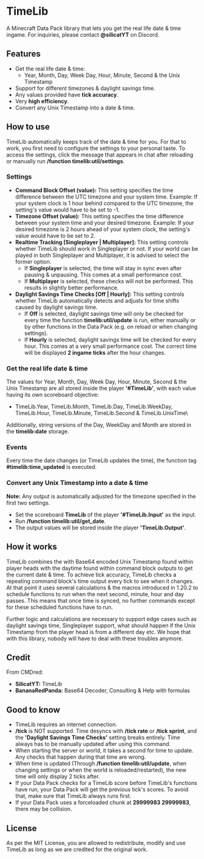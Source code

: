 # TimeLib
A Minecraft Data Pack library that lets you get the real life date & time ingame. For inquiries, please contact **@silicatYT** on Discord.

## Features
- Get the real life date & time:
  - Year, Month, Day, Week Day, Hour, Minute, Second & the Unix Timestamp
- Support for different timezones & daylight savings time.
- Any values provided have **tick accuracy**.
- Very **high efficiency**.
- Convert any Unix Timestamp into a date & time.

## How to use
TimeLib automatically keeps track of the date & time for you. For that to work, you first need to configure the settings to your personal taste. To access the settings, click the message that appears in chat after reloading or manually run **/function timelib:util/settings**.
### Settings
- **Command Block Offset (value):** This setting specifies the time difference between the UTC timezone and your system time. Example: If your system clock is 1 hour behind compared to the UTC timezone, the setting's value would have to be set to -1.
- **Timezone Offset (value):** This setting specifies the time difference between your system time and your desired timezone. Example: If your desired timezone is 2 hours ahead of your system clock, the setting's value would have to be set to 2.
- **Realtime Tracking [Singleplayer | Multiplayer]:** This setting controls whether TimeLib should work in Singleplayer or not. If your world can be played in both Singleplayer and Multiplayer, it is advised to select the former option.
  - If **Singleplayer** is selected, the time will stay in sync even after pausing & unpausing. This comes at a small performance cost.
  - If **Multiplayer** is selected, these checks will not be performed. This results in slightly better performance.
- **Daylight Savings Time Checks [Off | Hourly]:** This setting controls whether TimeLib automatically detects and adjusts for time shifts caused by daylight savings time.
  - If **Off** is selected, daylight savings time will only be checked for every time the function **timelib:util/update** is run, either manually or by other functions in the Data Pack (e.g. on reload or when changing settings).
  - If **Hourly** is selected, daylight savings time will be checked for every hour. This comes at a very small performance cost. The correct time will be displayed **2 ingame ticks** after the hour changes.
### Get the real life date & time
The values for Year, Month, Day, Week Day, Hour, Minute, Second & the Unix Timestamp are all stored inside the player **'#TimeLib'**, with each value having its own scoreboard objective:
- TimeLib.Year, TimeLib.Month, TimeLib.Day, TimeLib.WeekDay, TimeLib.Hour, TimeLib.Minute, TimeLib.Second & TimeLib.UnixTime\

Additionally, string versions of the Day, WeekDay and Month are stored in the **timelib:date** storage.

### Events
Every time the date changes (or TimeLib updates the time), the function tag **#timelib:time_updated** is executed.

### Convert any Unix Timestamp into a date & time
**Note:** Any output is automatically adjusted for the timezone specified in the first two settings.
- Set the scoreboard **TimeLib** of the player **'#TimeLib.Input'** as the input.
- Run **/function timelib:util/get_date**.
- The output values will be stored inside the player **'TimeLib.Output'**.

## How it works
TimeLib combines the with Base64 encoded Unix Timestamp found within player heads with the daytime found within command block outputs to get the current date & time. To achieve tick accuracy, TimeLib checks a repeating command block's time output every tick to see when it changes. At that point it uses several calculations & the macros introduced in 1.20.2 to schedule functions to run when the next second, minute, hour and day passes. This means that once time is synced, no further commands except for these scheduled functions have to run.

Further logic and calculations are necessary to support edge cases such as daylight savings time, Singleplayer support, what should happen if the Unix Timestamp from the player head is from a different day etc. We hope that with this library, nobody will have to deal with these troubles anymore.

## Credit
From CMDred:
- **SilicatYT:** TimeLib
- **BananaRedPanda:** Base64 Decoder, Consulting & Help with formulas

## Good to know
- TimeLib requires an internet connection.
- **/tick** is NOT supported. Time desyncs with **/tick rate** or **/tick sprint**, and the **'Daylight Savings Time Checks'** setting breaks entirely. Time always has to be manually updated after using this command.
- When starting the server or world, it takes a second for time to update. Any checks that happen during that time are wrong.
- When time is updated (Through **/function timelib:util/update**, when changing settings or when the world is reloaded/restarted), the new time will only display 2 ticks after.
- If your Data Pack checks for a TimeLib score before TimeLib's functions have run, your Data Pack will get the previous tick's scores. To avoid that, make sure that TimeLib always runs first.
- If your Data Pack uses a forceloaded chunk at **29999983 29999983**, there may be collision.

## License
As per the MIT License, you are allowed to redistribute, modify and use TimeLib as long as we are credited for the original work.
